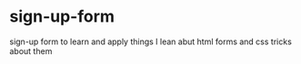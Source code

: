 # sign-up-form
sign-up form to learn and apply things I lean abut html forms and css tricks about them
